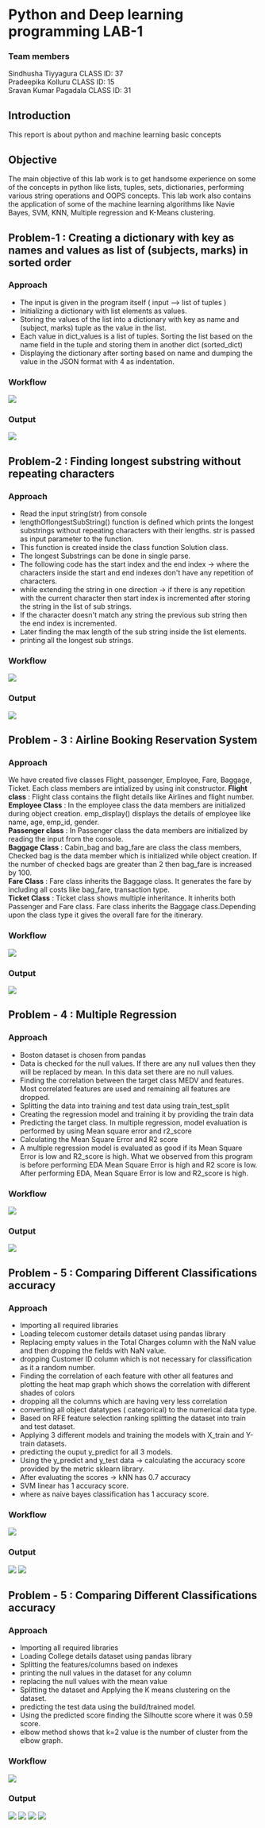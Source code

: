 # Python and Deep learning programming LAB-1

### Team members
Sindhusha Tiyyagura    CLASS ID: 37    
Pradeepika Kolluru        CLASS ID: 15   
Sravan Kumar Pagadala    CLASS ID: 31    

## Introduction
This report is about python and machine learning basic concepts

## Objective
The main objective of this lab work is to get handsome experience on some of the concepts in python like lists, tuples, sets, dictionaries, performing various string operations and OOPS concepts. This lab work also contains the application of some of the machine learning algorithms like Navie Bayes, SVM, KNN, Multiple regression and K-Means clustering.

## Problem-1 : Creating a dictionary with key as names and values as list of (subjects, marks) in sorted order
### Approach 
* The input is given in the program itself ( input --> list of tuples )   
* Initializing a dictionary with list elements as values.
* Storing the values of the list into a dictionary with key as name and (subject, marks) tuple as the value in the list.
* Each value in dict_values is a list of tuples. Sorting the list based on the name field in the tuple and storing them in another dict (sorted_dict)
* Displaying the dictionary after sorting based on name and dumping the value in the JSON format with 4 as indentation.
### Workflow
![](https://github.com/sindhusha-t/Python-Programming/raw/master/LAB-1/screenshots/Task-1%20Sorted%20dictionary/Task-1%20code.PNG)   
### Output
![](https://github.com/sindhusha-t/Python-Programming/raw/master/LAB-1/screenshots/Task-1%20Sorted%20dictionary/Task-1%20output.PNG)


## Problem-2 : Finding longest substring without repeating characters
### Approach
* Read the input string(str) from console
* lengthOflongestSubString() function is defined which prints the longest substrings without repeating characters with their lengths. str is passed as input parameter to the function.
* This function is created inside the class function Solution class.
* The longest Substrings can be done in single parse.
* The following code has the start index and the end index -> where the characters inside the start and end indexes don't have any repetition of characters.
* while extending the string in one direction -> if there is any repetition with the current character then start index is incremented after storing the string in the list of sub strings.
* If the character doesn't match any string the previous sub string then the end index is incremented.
* Later finding the max length of the sub string inside the list elements.
* printing all the longest sub strings. 
### Workflow
![](https://github.com/sindhusha-t/Python-Programming/raw/master/LAB-1/screenshots/Task-2%20longest%20substring/Task-2%20code.PNG)
### Output
![](https://github.com/sindhusha-t/Python-Programming/raw/master/LAB-1/screenshots/Task-2%20longest%20substring/Task-2%20output.PNG)


## Problem - 3 : Airline Booking Reservation System
### Approach
We have created five classes Flight, passenger, Employee, Fare, Baggage, Ticket. Each class members are intialized by using init constructor.
**Flight class** : Flight class contains the flight details like Airlines and flight number.    
**Employee Class** : In the employee class the data members are initialized during object creation. emp_display() displays the details of employee like name, age, emp_id, gender.     
**Passenger class** : In Passenger class the data members are initialized by reading the input from the console.    
**Baggage Class** : Cabin_bag and bag_fare are class the class members, Checked bag is the data member which is initialized while object creation. If the number of checked bags are greater than 2 then bag_fare is increased by 100.      
**Fare Class** : Fare class inherits the Baggage class. It generates the fare by including all costs like bag_fare, transaction type.    
**Ticket Class** : Ticket class shows multiple inheritance. It inherits both Passenger and Fare class. Fare class inherits the Baggage class.Depending upon the class type it gives the overall fare for the itinerary.    
### Workflow
![](https://github.com/pradeepika1997/Python-Deep-learning-programming/raw/master/LAB-1/Screenshots/Screenshot%20(189).png)
### Output
![](https://github.com/pradeepika1997/Python-Deep-learning-programming/raw/master/LAB-1/Screenshots/Screenshot%20(190).png)


## Problem - 4 : Multiple Regression
### Approach
* Boston dataset is chosen from pandas
* Data is checked for the null values. If there are any null values then they will be replaced by mean. In this data set there are no null values.
* Finding the correlation between the target class MEDV and features. Most correlated features are used and remaining all features are dropped.
* Splitting the data into training and test data using train_test_split
* Creating the regression model and training it by providing the train data
* Predicting the target class. In multiple regression, model evaluation is performed by using Mean square error and r2_score
* Calculating the Mean Square Error and R2 score
* A multiple regression model is evaluated as good if its Mean Square Error is low and R2_score is high. What we observed from this program is before performing EDA Mean Square Error is high and R2 score is low. After performing EDA, Mean Square Error is low and R2_score is high.
### Workflow
![](https://github.com/pradeepika1997/Python-Deep-learning-programming/raw/master/LAB-1/Screenshots/Screenshot%20(191).png)
### Output
![](https://github.com/pradeepika1997/Python-Deep-learning-programming/raw/master/LAB-1/Screenshots/Screenshot%20(192).png)


## Problem - 5 : Comparing Different Classifications accuracy
### Approach
* Importing all required libraries
* Loading telecom customer details dataset using pandas library
* Replacing empty values in the Total Charges column with the NaN value and then dropping the fields with NaN value.
* dropping Customer ID column which is not necessary for classification as it a random number.
* Finding the correlation of each feature with other all features and plotting the heat map graph which shows the correlation with different shades of colors
* dropping all the columns which are having very less correlation
* converting all object datatypes ( categorical) to the numerical data type.
* Based on RFE feature selection ranking splitting the dataset into train and test dataset.
* Applying 3 different models and training the models with X_train and Y-train datasets.
* predicting the ouput y_predict for all 3 models.
* Using the y_predict and y_test data -> calculating the accuracy score provided by the metric sklearn library.
* After evaluating the scores -> kNN has 0.7 accuracy
* SVM linear has 1 accuracy score.
* where as naive bayes classification has 1 accuracy score.
### Workflow
![](https://github.com/sindhusha-t/Python-Programming/raw/master/LAB-1/screenshots/Task-5%20Classification/code.PNG)
### Output
![](https://github.com/sindhusha-t/Python-Programming/raw/master/LAB-1/screenshots/Task-5%20Classification/Task-5%20output%20-1.png)
![](https://github.com/sindhusha-t/Python-Programming/raw/master/LAB-1/screenshots/Task-5%20Classification/task-5%20output.PNG)


## Problem - 5 : Comparing Different Classifications accuracy
### Approach
* Importing all required libraries
* Loading College details dataset using pandas library
* Splitting the features/columns based on indexes
* printing the null values in the dataset for any column
* replacing the null values with the mean value
* Splitting the dataset and Applying the K means clustering on the dataset.
* predicting the test data using the build/trained model.
* Using the predicted score finding the Silhoutte score where it was 0.59 score. 
* elbow method shows that k=2 value is the number of cluster from the elbow graph.
### Workflow
![](https://github.com/sindhusha-t/Python-Programming/raw/master/LAB-1/screenshots/Task-6%20Clustering/code.PNG)
### Output
![](https://github.com/sindhusha-t/Python-Programming/raw/master/LAB-1/screenshots/Task-6%20Clustering/output-1.png)
![](https://github.com/sindhusha-t/Python-Programming/raw/master/LAB-1/screenshots/Task-6%20Clustering/output-2.png)
![](https://github.com/sindhusha-t/Python-Programming/raw/master/LAB-1/screenshots/Task-6%20Clustering/output-3.png)
![](https://github.com/sindhusha-t/Python-Programming/raw/master/LAB-1/screenshots/Task-6%20Clustering/Task-6%20output.PNG)